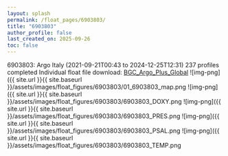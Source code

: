 ```yaml
---
layout: splash
permalink: /float_pages/6903803/
title: "6903803"
author_profile: false
last_created_on: 2025-09-26
toc: false
---
```

 
6903803: Argo Italy (2021-09-21T00:43 to 2024-12-25T12:31)
237 profiles completed
Individual float file download: [BGC_Argo_Plus_Global](https://ftp.soest.hawaii.edu/bgc_argo_plus/Individual_Floats/outliers_removed/6903803_Sprof_processed.nc)
![img-png]({{ site.url }}{{ site.baseurl }}/assets/images/float_figures/6903803/01_6903803_map.png
![img-png]({{ site.url }}{{ site.baseurl }}/assets/images/float_figures/6903803/6903803_DOXY.png
![img-png]({{ site.url }}{{ site.baseurl }}/assets/images/float_figures/6903803/6903803_PRES.png
![img-png]({{ site.url }}{{ site.baseurl }}/assets/images/float_figures/6903803/6903803_PSAL.png
![img-png]({{ site.url }}{{ site.baseurl }}/assets/images/float_figures/6903803/6903803_TEMP.png
